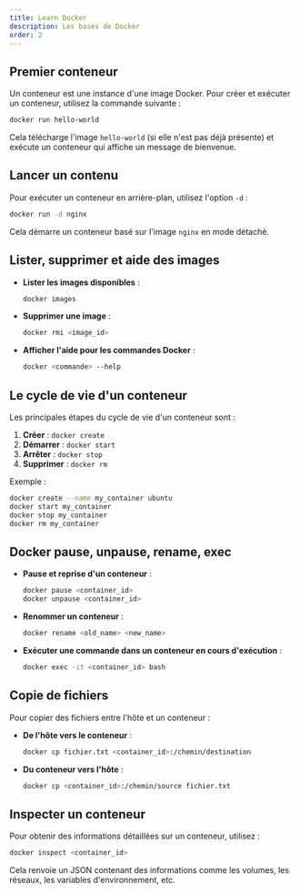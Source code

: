 ```yaml
---
title: Learn Docker
description: Les bases de Docker
order: 2
---
```


## Premier conteneur

Un conteneur est une instance d'une image Docker. Pour créer et exécuter un conteneur, utilisez la commande suivante :
```bash
docker run hello-world
```
Cela télécharge l'image `hello-world` (si elle n'est pas déjà présente) et exécute un conteneur qui affiche un message de bienvenue.

## Lancer un contenu

Pour exécuter un conteneur en arrière-plan, utilisez l'option `-d` :
```bash
docker run -d nginx
```
Cela démarre un conteneur basé sur l'image `nginx` en mode détaché.

## Lister, supprimer et aide des images

- **Lister les images disponibles** :
  ```bash
  docker images
  ```
- **Supprimer une image** :
  ```bash
  docker rmi <image_id>
  ```
- **Afficher l'aide pour les commandes Docker** :
  ```bash
  docker <commande> --help
  ```

## Le cycle de vie d'un conteneur

Les principales étapes du cycle de vie d'un conteneur sont :
1. **Créer** : `docker create`
2. **Démarrer** : `docker start`
3. **Arrêter** : `docker stop`
4. **Supprimer** : `docker rm`

Exemple :
```bash
docker create --name my_container ubuntu
docker start my_container
docker stop my_container
docker rm my_container
```

## Docker pause, unpause, rename, exec

- **Pause et reprise d'un conteneur** :
  ```bash
  docker pause <container_id>
  docker unpause <container_id>
  ```
- **Renommer un conteneur** :
  ```bash
  docker rename <old_name> <new_name>
  ```
- **Exécuter une commande dans un conteneur en cours d'exécution** :
  ```bash
  docker exec -it <container_id> bash
  ```

## Copie de fichiers

Pour copier des fichiers entre l'hôte et un conteneur :
- **De l'hôte vers le conteneur** :
  ```bash
  docker cp fichier.txt <container_id>:/chemin/destination
  ```
- **Du conteneur vers l'hôte** :
  ```bash
  docker cp <container_id>:/chemin/source fichier.txt
  ```

## Inspecter un conteneur

Pour obtenir des informations détaillées sur un conteneur, utilisez :
```bash
docker inspect <container_id>
```
Cela renvoie un JSON contenant des informations comme les volumes, les réseaux, les variables d'environnement, etc.


